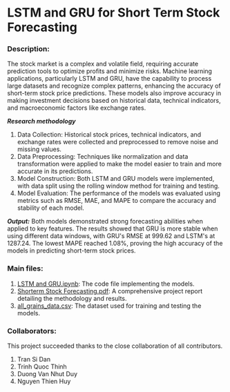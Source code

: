 # LSTM and GRU for Short Term Stock Forecasting

### Description:

The stock market is a complex and volatile field, requiring accurate prediction tools to optimize profits and minimize risks. Machine learning applications, particularly LSTM and GRU, have the capability to process large datasets and recognize complex patterns, enhancing the accuracy of short-term stock price predictions. These models also improve accuracy in making investment decisions based on historical data, technical indicators, and macroeconomic factors like exchange rates.

***Research methodology***
1. Data Collection: Historical stock prices, technical indicators, and exchange rates were collected and preprocessed to remove noise and missing values.
2. Data Preprocessing: Techniques like normalization and data transformation were applied to make the model easier to train and more accurate in its predictions.
3. Model Construction: Both LSTM and GRU models were implemented, with data split using the rolling window method for training and testing.
4. Model Evaluation: The performance of the models was evaluated using metrics such as RMSE, MAE, and MAPE to compare the accuracy and stability of each model.

***Output:***
Both models demonstrated strong forecasting abilities when applied to key features. The results showed that GRU is more stable when using different data windows, with GRU's RMSE at 999.62 and LSTM's at 1287.24. The lowest MAPE reached 1.08%, proving the high accuracy of the models in predicting short-term stock prices.

### Main files:
1. [LSTM and GRU.ipynb](https://github.com/ghnp22/LSTM-and-GRU-for-Short-Term-Stock-Forecasting/blob/main/LSTM%20and%20GRU.ipynb): The code file implementing the models.
2. [Shorterm Stock Forecasting.pdf](https://github.com/ghnp22/LSTM-and-GRU-for-Short-Term-Stock-Forecasting/blob/main/Shorterm%20Stock%20Forcasting.pdf): A comprehensive project report detailing the methodology and results.
3. [all_grains_data.csv](https://github.com/ghnp22/LSTM-and-GRU-for-Short-Term-Stock-Forecasting/blob/main/all_grains_data.csv): The dataset used for training and testing the models.

### Collaborators:
This project succeeded thanks to the close collaboration of all contributors.
1. Tran Si Dan
2. Trinh Quoc Thinh
3. Duong Van Nhut Duy
4. Nguyen Thien Huy


